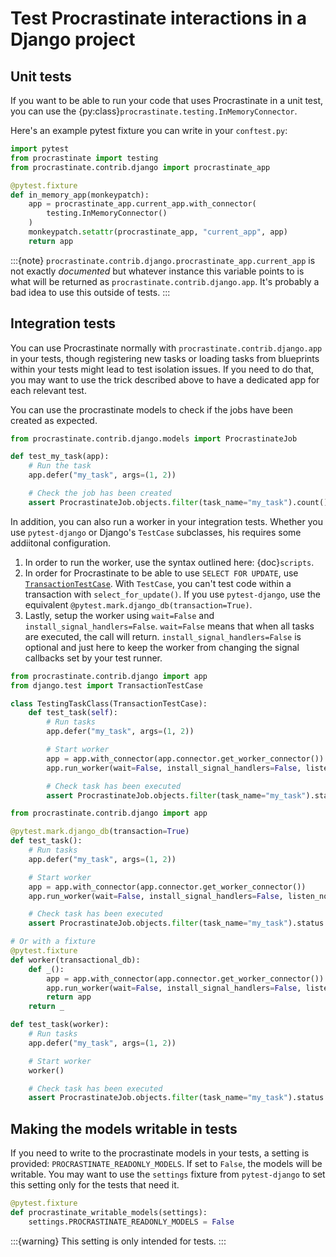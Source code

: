 # Test Procrastinate interactions in a Django project

## Unit tests

If you want to be able to run your code that uses Procrastinate in a unit test,
you can use the {py:class}`procrastinate.testing.InMemoryConnector`.

Here's an example pytest fixture you can write in your `conftest.py`:

```python
import pytest
from procrastinate import testing
from procrastinate.contrib.django import procrastinate_app

@pytest.fixture
def in_memory_app(monkeypatch):
    app = procrastinate_app.current_app.with_connector(
        testing.InMemoryConnector()
    )
    monkeypatch.setattr(procrastinate_app, "current_app", app)
    return app
```

:::{note}
`procrastinate.contrib.django.procrastinate_app.current_app` is not exactly
_documented_ but whatever instance this variable points to is what
will be returned as `procrastinate.contrib.django.app`. It's probably a bad
idea to use this outside of tests.
:::

## Integration tests

You can use Procrastinate normally with `procrastinate.contrib.django.app`
in your tests, though registering new tasks or loading tasks from blueprints
within your tests might lead to test isolation issues. If you need to
do that, you may want to use the trick described above to have a dedicated
app for each relevant test.

You can use the procrastinate models to check if the jobs have been created
as expected.

```python
from procrastinate.contrib.django.models import ProcrastinateJob

def test_my_task(app):
    # Run the task
    app.defer("my_task", args=(1, 2))

    # Check the job has been created
    assert ProcrastinateJob.objects.filter(task_name="my_task").count() == 1
```

In addition, you can also run a worker in your integration tests. Whether you
use `pytest-django` or Django's `TestCase` subclasses, his requires some
addiitonal configuration.

1. In order to run the worker, use the syntax outlined here: {doc}`scripts`.
2. In order for Procrastinate to be able to use `SELECT FOR UPDATE`, use
   [`TransactionTestCase`]. With `TestCase`, you can't test code within a
   transaction with `select_for_update()`. If you use `pytest-django`, use
   the equivalent `@pytest.mark.django_db(transaction=True)`.
3. Lastly, setup the worker using `wait=False` and
   `install_signal_handlers=False`. `wait=False` means that when all tasks are
   executed, the call will return. `install_signal_handlers=False` is optional
   and just here to keep the worker from changing the signal callbacks set by
   your test runner.

[`TransactionTestCase`]: https://docs.djangoproject.com/en/5.0/topics/testing/tools/#transactiontestcase

```python
from procrastinate.contrib.django import app
from django.test import TransactionTestCase

class TestingTaskClass(TransactionTestCase):
    def test_task(self):
        # Run tasks
        app.defer("my_task", args=(1, 2))

        # Start worker
        app = app.with_connector(app.connector.get_worker_connector())
        app.run_worker(wait=False, install_signal_handlers=False, listen_notify=True)

        # Check task has been executed
        assert ProcrastinateJob.objects.filter(task_name="my_task").status == "succeeded"
```

```python
from procrastinate.contrib.django import app

@pytest.mark.django_db(transaction=True)
def test_task():
    # Run tasks
    app.defer("my_task", args=(1, 2))

    # Start worker
    app = app.with_connector(app.connector.get_worker_connector())
    app.run_worker(wait=False, install_signal_handlers=False, listen_notify=True)

    # Check task has been executed
    assert ProcrastinateJob.objects.filter(task_name="my_task").status == "succeeded"

# Or with a fixture
@pytest.fixture
def worker(transactional_db):
    def _():
        app = app.with_connector(app.connector.get_worker_connector())
        app.run_worker(wait=False, install_signal_handlers=False, listen_notify=True)
        return app
    return _

def test_task(worker):
    # Run tasks
    app.defer("my_task", args=(1, 2))

    # Start worker
    worker()

    # Check task has been executed
    assert ProcrastinateJob.objects.filter(task_name="my_task").status == "succeeded"
```

## Making the models writable in tests

If you need to write to the procrastinate models in your tests, a setting is
provided: `PROCRASTINATE_READONLY_MODELS`. If set to `False`, the models will be
writable. You may want to use the `settings` fixture from `pytest-django` to
set this setting only for the tests that need it.

```python
@pytest.fixture
def procrastinate_writable_models(settings):
    settings.PROCRASTINATE_READONLY_MODELS = False
```

:::{warning}
This setting is only intended for tests.
:::
